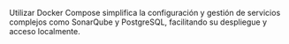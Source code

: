 Utilizar Docker Compose simplifica la configuración y gestión de servicios complejos como SonarQube y PostgreSQL, facilitando su despliegue y acceso localmente.

